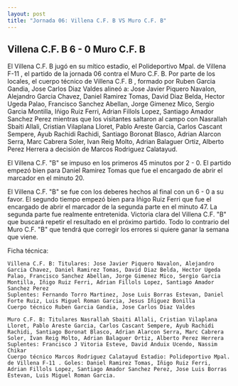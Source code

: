 ```yaml
--- 
layout: post 
title: "Jornada 06: Villena C.F. B VS Muro C.F. B"
---
```


## Villena C.F. B 6 - 0 Muro C.F. B

El Villena C.F. B jugó en su mítico estadio, el Polideportivo Mpal. de Villena F-11 , el partido de la jornada 06 contra el Muro C.F. B. Por parte de los locales, el cuerpo técnico de Villena C.F. B , formado por Ruben Garcia Gandia, Jose Carlos Diaz Valdes alineó a: Jose Javier Piquero Navalon, Alejandro Garcia Chavez, Daniel Ramirez Tomas, David Diaz Belda, Hector Ugeda Palao, Francisco Sanchez Abellan, Jorge Gimenez Mico, Sergio Garcia Montilla, Iñigo Ruiz Ferri, Adrian Fillols Lopez, Santiago Amador Sanchez Perez mientras que los visitantes saltaron al campo con Nasrallah Sbaiti Allali, Cristian Vilaplana Lloret, Pablo Areste Garcia, Carlos Cascant Sempere, Ayub Rachidi Rachidi, Santiago Boronat Blasco, Adrian Alarcon Serra, Marc Cabrera Soler, Ivan Reig Molto, Adrian Balaguer Ortiz, Alberto Perez Herrera a decisión de Marcos Rodriguez Calatayud. 

El Villena C.F. "B" se impuso en los primeros 45 minutos por 2 - 0. El partido empezó bien para Daniel Ramirez Tomas que fue el encargado de abrir el marcador en el minuto 20. 

El Villena C.F. "B" se fue con los deberes hechos al final con un 6 - 0 a su favor. El segundo tiempo empezó bien para Iñigo Ruiz Ferri que fue el encargado de abrir el marcador de la segunda parte en el minuto 47. La segunda parte fue realmente entretenida. Victoria clara del Villena C.F. "B" que buscará repetir el resultado en el próximo partido. Todo lo contrario del Muro C.F. "B" que tendrá que corregir los errores si quiere ganar la semana que viene. 

Ficha técnica: 
    
    Villena C.F. B: Titulares: Jose Javier Piquero Navalon, Alejandro Garcia Chavez, Daniel Ramirez Tomas, David Diaz Belda, Hector Ugeda Palao, Francisco Sanchez Abellan, Jorge Gimenez Mico, Sergio Garcia Montilla, Iñigo Ruiz Ferri, Adrian Fillols Lopez, Santiago Amador Sanchez Perez 
    Suplentes: Fernando Torro Martinez, Jose Luis Borras Estevan, Daniel Forte Ruiz, Luis Miguel Roman Garcia, Jesus Iñiguez Bonilla 
    Cuerpo técnico Ruben Garcia Gandia, Jose Carlos Diaz Valdes 
    
    Muro C.F. B: Titulares Nasrallah Sbaiti Allali, Cristian Vilaplana Lloret, Pablo Areste Garcia, Carlos Cascant Sempere, Ayub Rachidi Rachidi, Santiago Boronat Blasco, Adrian Alarcon Serra, Marc Cabrera Soler, Ivan Reig Molto, Adrian Balaguer Ortiz, Alberto Perez Herrera
    Suplentes: Francisco J Vitoria Esteve, David Anduix Ucendo, Nassim Chikar 
    Cuerpo técnico Marcos Rodriguez Calatayud Estadio: Polideportivo Mpal. de Villena F-11 . Goles: Daniel Ramirez Tomas, Iñigo Ruiz Ferri, Adrian Fillols Lopez, Santiago Amador Sanchez Perez, Jose Luis Borras Estevan, Luis Miguel Roman Garcia.  